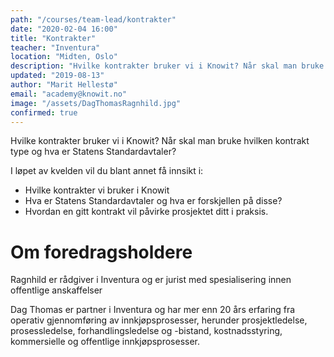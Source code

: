 ```yaml
---
path: "/courses/team-lead/kontrakter"
date: "2020-02-04 16:00"
title: "Kontrakter"
teacher: "Inventura"
location: "Midten, Oslo"
description: "Hvilke kontrakter bruker vi i Knowit? Når skal man bruke hvilken kontrakt type og hva er Statens Standardavtaler?"
updated: "2019-08-13"
author: "Marit Hellestø"
email: "academy@knowit.no"
image: "/assets/DagThomasRagnhild.jpg"
confirmed: true
---
```



Hvilke kontrakter bruker vi i Knowit? Når skal man bruke hvilken kontrakt type og hva er Statens Standardavtaler? 

I løpet av kvelden vil du blant annet få innsikt i:
- Hvilke kontrakter vi bruker i Knowit
- Hva er Statens Standardavtaler og hva er forskjellen på disse?
- Hvordan en gitt kontrakt vil påvirke prosjektet ditt i praksis. 

# Om foredragsholdere

Ragnhild er rådgiver i Inventura og er jurist med spesialisering innen offentlige anskaffelser

Dag Thomas er partner i Inventura og har mer enn 20 års erfaring fra operativ gjennomføring av innkjøpsprosesser, herunder prosjektledelse, prosessledelse, forhandlingsledelse og -bistand, kostnadsstyring, kommersielle og offentlige innkjøpsprosesser.


